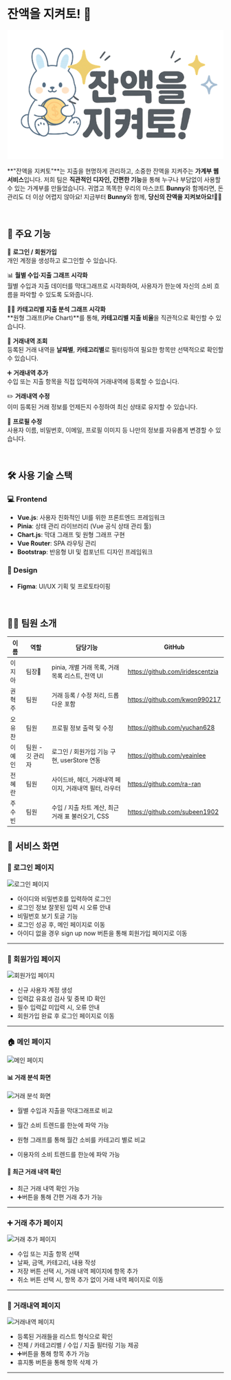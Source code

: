 # 잔액을 지켜토! 🐰

![Logo](./src/img/Logo.png)

**"잔액을 지켜토"**는 지출을 현명하게 관리하고, 소중한 잔액을 지켜주는 **가계부 웹 서비스**입니다.
저희 팀은 **직관적인 디자인, 간편한 기능**을 통해 누구나 부담없이 사용할 수 있는 가계부를 만들었습니다.
귀엽고 똑똑한 우리의 마스코트 **Bunny**와 함께라면, 돈 관리도 더 이상 어렵지 않아요!
지금부터 **Bunny**와 함께, **당신의 잔액을 지켜보아요!**🐰💸

<br/>

## 🧩 주요 기능

🔐 **로그인 / 회원가입**  
 개인 계정을 생성하고 로그인할 수 있습니다.

📊 **월별 수입·지출 그래프 시각화**  
 월별 수입과 지출 데이터를 막대그래프로 시각화하여,
사용자가 한눈에 자신의 소비 흐름을 파악할 수 있도록 도와줍니다.

🤹‍♀️ **카테고리별 지출 분석 그래프 시각화**  
 **원형 그래프(Pie Chart)**를 통해, **카테고리별 지출 비율**을 직관적으로 확인할 수 있습니다.

📄 **거래내역 조회**  
 등록된 거래 내역을 **날짜별**, **카테고리별**로 필터링하여 필요한 항목만 선택적으로 확인할 수 있습니다.

➕ **거래내역 추가**  
 수입 또는 지출 항목을 직접 입력하여 거래내역에 등록할 수 있습니다.

✏️ **거래내역 수정**  
 이미 등록된 거래 정보를 언제든지 수정하여 최신 상태로 유지할 수 있습니다.

👤 **프로필 수정**  
 사용자 이름, 비밀번호, 이메일, 프로필 이미지 등 나만의 정보를 자유롭게 변경할 수 있습니다.

<br/>

## 🛠 사용 기술 스택

### 💻 Frontend

- **Vue.js**: 사용자 친화적인 UI를 위한 프론트엔드 프레임워크
- **Pinia**: 상태 관리 라이브러리 (Vue 공식 상태 관리 툴)
- **Chart.js**: 막대 그래프 및 원형 그래프 구현
- **Vue Router**: SPA 라우팅 관리
- **Bootstrap**: 반응형 UI 및 컴포넌트 디자인 프레임워크

### 🎨 Design

- **Figma**: UI/UX 기획 및 프로토타이핑

<br/>

## 🧑‍💻 **팀원 소개**

| 이름   | 역할             | 담당기능                                               | GitHub                           |
| ------ | ---------------- | ------------------------------------------------------ | -------------------------------- |
| 이지아 | 팀장👑           | pinia, 개별 거래 목록, 거래 목록 리스트, 전역 UI       | https://github.com/iridescentzia |
| 권혁주 | 팀원             | 거래 등록 / 수정 처리, 드롭다운 포함                   | https://github.com/kwon990217    |
| 오유찬 | 팀원             | 프로필 정보 출력 및 수정                               | https://github.com/yuchan628     |
| 이예인 | 팀원 - 깃 관리자 | 로그인 / 회원가입 기능 구현, userStore 연동            | https://github.com/yeainlee      |
| 전혜란 | 팀원             | 사이드바, 헤더, 거래내역 페이지, 거래내역 필터, 라우터 | https://github.com/ra-ran        |
| 주수빈 | 팀원             | 수입 / 지출 차트 계산, 최근 거래 표 불러오기, CSS      | https://github.com/subeen1902    |

## 📸 서비스 화면

### 🔐 로그인 페이지

![로그인 페이지](./images/login.png)

- 아이디와 비밀번호를 입력하여 로그인
- 로그인 정보 잘못된 입력 시 오류 안내
- 비밀번호 보기 토글 기능
- 로그인 성공 후, 메인 페이지로 이동
- 아이디 없을 경우 sign up now 버튼을 통해 회원가입 페이지로 이동

---

### 📝 회원가입 페이지

![회원가입 페이지](./images/join.png)

- 신규 사용자 계정 생성
- 입력값 유효성 검사 및 중복 ID 확인
- 필수 입력값 미입력 시, 오류 안내
- 회원가입 완료 후 로그인 페이지로 이동

---

### 🏠 메인 페이지

![메인 페이지](./images/main.png)

#### 📊 거래 분석 화면

![거래 분석 화면](./images/bar-chart.png)

- 월별 수입과 지출을 막대그래프로 비교
- 월간 소비 트렌드를 한눈에 파악 가능

- 원형 그래프를 통해 월간 소비를 카테고리 별로 비교
- 이용자의 소비 트렌드를 한눈에 파악 가능

#### 📄 최근 거래 내역 확인

- 최근 거래 내역 확인 가능
- ➕버튼을 통해 간편 거래 추가 가능

---

### ➕ 거래 추가 페이지

![거래 추가 페이지](./images/add-transaction.png)

- 수입 또는 지출 항목 선택
- 날짜, 금액, 카테고리, 내용 작성
- 저장 버튼 선택 시, 거래 내역 페이지에 항목 추가
- 취소 버튼 선택 시, 항목 추가 없이 거래 내역 페이지로 이동

---

### 📄 거래내역 페이지

![거래내역 페이지](./images/transaction-list.png)

- 등록된 거래들을 리스트 형식으로 확인
- 전체 / 카테고리별 / 수입 / 지출 필터링 기능 제공
- ➕버튼을 통해 항목 추가 가능
- 휴지통 버튼을 통해 항목 삭제 가

---
